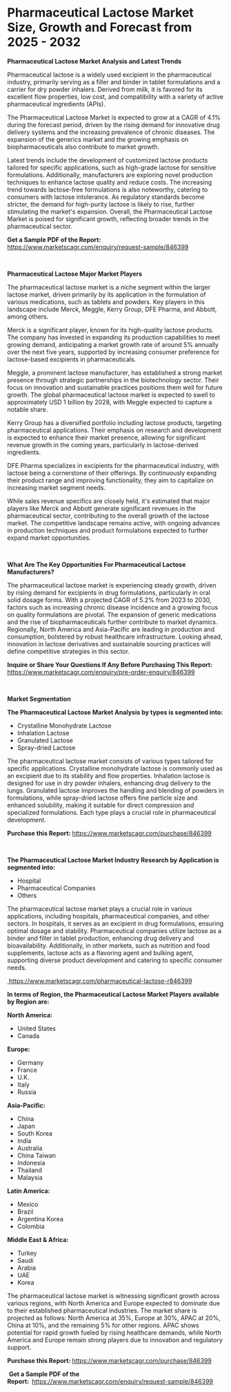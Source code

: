 <p><h1>Pharmaceutical Lactose Market Size, Growth and Forecast from 2025 - 2032</h1></p><p><strong>Pharmaceutical Lactose Market Analysis and Latest Trends</strong></p>
<p><p>Pharmaceutical lactose is a widely used excipient in the pharmaceutical industry, primarily serving as a filler and binder in tablet formulations and a carrier for dry powder inhalers. Derived from milk, it is favored for its excellent flow properties, low cost, and compatibility with a variety of active pharmaceutical ingredients (APIs).</p><p>The Pharmaceutical Lactose Market is expected to grow at a CAGR of 4.1% during the forecast period, driven by the rising demand for innovative drug delivery systems and the increasing prevalence of chronic diseases. The expansion of the generics market and the growing emphasis on biopharmaceuticals also contribute to market growth. </p><p>Latest trends include the development of customized lactose products tailored for specific applications, such as high-grade lactose for sensitive formulations. Additionally, manufacturers are exploring novel production techniques to enhance lactose quality and reduce costs. The increasing trend towards lactose-free formulations is also noteworthy, catering to consumers with lactose intolerance. As regulatory standards become stricter, the demand for high-purity lactose is likely to rise, further stimulating the market's expansion. Overall, the Pharmaceutical Lactose Market is poised for significant growth, reflecting broader trends in the pharmaceutical sector.</p></p>
<p><strong>Get a Sample PDF of the Report:&nbsp;</strong> <a href="https://www.marketscagr.com/enquiry/request-sample/846399?utm_campaign=3209&utm_medium=2&utm_source=Github&utm_content=ia&utm_term=19042025&utm_id=pharmaceutical-lactose">https://www.marketscagr.com/enquiry/request-sample/846399</a></p>
<p>&nbsp;</p>
<p><strong>Pharmaceutical Lactose Major Market Players</strong></p>
<p><p>The pharmaceutical lactose market is a niche segment within the larger lactose market, driven primarily by its application in the formulation of various medications, such as tablets and powders. Key players in this landscape include Merck, Meggle, Kerry Group, DFE Pharma, and Abbott, among others.</p><p>Merck is a significant player, known for its high-quality lactose products. The company has invested in expanding its production capabilities to meet growing demand, anticipating a market growth rate of around 5% annually over the next five years, supported by increasing consumer preference for lactose-based excipients in pharmaceuticals.</p><p>Meggle, a prominent lactose manufacturer, has established a strong market presence through strategic partnerships in the biotechnology sector. Their focus on innovation and sustainable practices positions them well for future growth. The global pharmaceutical lactose market is expected to swell to approximately USD 1 billion by 2028, with Meggle expected to capture a notable share.</p><p>Kerry Group has a diversified portfolio including lactose products, targeting pharmaceutical applications. Their emphasis on research and development is expected to enhance their market presence, allowing for significant revenue growth in the coming years, particularly in lactose-derived ingredients.</p><p>DFE Pharma specializes in excipients for the pharmaceutical industry, with lactose being a cornerstone of their offerings. By continuously expanding their product range and improving functionality, they aim to capitalize on increasing market segment needs.</p><p>While sales revenue specifics are closely held, it's estimated that major players like Merck and Abbott generate significant revenues in the pharmaceutical sector, contributing to the overall growth of the lactose market. The competitive landscape remains active, with ongoing advances in production techniques and product formulations expected to further expand market opportunities.</p></p>
<p>&nbsp;</p>
<p><strong>What Are The Key Opportunities For Pharmaceutical Lactose Manufacturers?</strong></p>
<p><p>The pharmaceutical lactose market is experiencing steady growth, driven by rising demand for excipients in drug formulations, particularly in oral solid dosage forms. With a projected CAGR of 5.2% from 2023 to 2030, factors such as increasing chronic disease incidence and a growing focus on quality formulations are pivotal. The expansion of generic medications and the rise of biopharmaceuticals further contribute to market dynamics. Regionally, North America and Asia-Pacific are leading in production and consumption, bolstered by robust healthcare infrastructure. Looking ahead, innovation in lactose derivatives and sustainable sourcing practices will define competitive strategies in this sector.</p></p>
<p><strong>Inquire or Share Your Questions If Any Before Purchasing This Report:</strong> <a href="https://www.marketscagr.com/enquiry/pre-order-enquiry/846399?utm_campaign=3209&utm_medium=2&utm_source=Github&utm_content=ia&utm_term=19042025&utm_id=pharmaceutical-lactose">https://www.marketscagr.com/enquiry/pre-order-enquiry/846399</a></p>
<p>&nbsp;</p>
<p><strong>Market Segmentation</strong></p>
<p><strong>The Pharmaceutical Lactose Market Analysis by types is segmented into:</strong></p>
<p><ul><li>Crystalline Monohydrate Lactose</li><li>Inhalation Lactose</li><li>Granulated Lactose</li><li>Spray-dried Lactose</li></ul></p>
<p><p>The pharmaceutical lactose market consists of various types tailored for specific applications. Crystalline monohydrate lactose is commonly used as an excipient due to its stability and flow properties. Inhalation lactose is designed for use in dry powder inhalers, enhancing drug delivery to the lungs. Granulated lactose improves the handling and blending of powders in formulations, while spray-dried lactose offers fine particle size and enhanced solubility, making it suitable for direct compression and specialized formulations. Each type plays a crucial role in pharmaceutical development.</p></p>
<p><strong>Purchase this Report:&nbsp;</strong><a href="https://www.marketscagr.com/purchase/846399?utm_campaign=3209&utm_medium=2&utm_source=Github&utm_content=ia&utm_term=19042025&utm_id=pharmaceutical-lactose">https://www.marketscagr.com/purchase/846399</a></p>
<p>&nbsp;</p>
<p><strong>The Pharmaceutical Lactose Market Industry Research by Application is segmented into:</strong></p>
<p><ul><li>Hospital</li><li>Pharmaceutical Companies</li><li>Others</li></ul></p>
<p><p>The pharmaceutical lactose market plays a crucial role in various applications, including hospitals, pharmaceutical companies, and other sectors. In hospitals, it serves as an excipient in drug formulations, ensuring optimal dosage and stability. Pharmaceutical companies utilize lactose as a binder and filler in tablet production, enhancing drug delivery and bioavailability. Additionally, in other markets, such as nutrition and food supplements, lactose acts as a flavoring agent and bulking agent, supporting diverse product development and catering to specific consumer needs.</p></p>
<p><a href="https://www.marketscagr.com/pharmaceutical-lactose-r846399?utm_campaign=3209&utm_medium=2&utm_source=Github&utm_content=ia&utm_term=19042025&utm_id=pharmaceutical-lactose">&nbsp;https://www.marketscagr.com/pharmaceutical-lactose-r846399</a></p>
<p><strong>In terms of Region, the Pharmaceutical Lactose Market Players available by Region are:</strong></p>
<p>
    <p> <strong> North America: </strong>
        <ul>
            <li>United States</li>
            <li>Canada</li>
        </ul>
        </p> 
    <p> <strong> Europe: </strong>
        <ul>
            <li>Germany</li>
            <li>France</li>
            <li>U.K.</li>
            <li>Italy</li>
            <li>Russia</li>
        </ul>
        </p> 
    <p> <strong> Asia-Pacific: </strong>
        <ul>
            <li>China</li>
            <li>Japan</li>
            <li>South Korea</li>
            <li>India</li>
            <li>Australia</li>
            <li>China Taiwan</li>
            <li>Indonesia</li>
            <li>Thailand</li>
            <li>Malaysia</li>
        </ul>
        </p> 
    <p> <strong> Latin America: </strong>
        <ul>
            <li>Mexico</li>
            <li>Brazil</li>
            <li>Argentina Korea</li>
            <li>Colombia</li>
        </ul>
        </p> 
    <p> <strong> Middle East & Africa: </strong>
        <ul>
            <li>Turkey</li>
            <li>Saudi</li>
            <li>Arabia</li>
            <li>UAE</li>
            <li>Korea</li>
        </ul>
    </p>
    </p>
<p><p>The pharmaceutical lactose market is witnessing significant growth across various regions, with North America and Europe expected to dominate due to their established pharmaceutical industries. The market share is projected as follows: North America at 35%, Europe at 30%, APAC at 20%, China at 10%, and the remaining 5% for other regions. APAC shows potential for rapid growth fueled by rising healthcare demands, while North America and Europe remain strong players due to innovation and regulatory support.</p></p>
<p><strong>Purchase this Report: </strong><a href="https://www.marketscagr.com/purchase/846399?utm_campaign=3209&utm_medium=2&utm_source=Github&utm_content=ia&utm_term=19042025&utm_id=pharmaceutical-lactose">https://www.marketscagr.com/purchase/846399</a></p>
<p>&nbsp;<strong>Get a Sample PDF of the Report:&nbsp;&nbsp;</strong><a href="https://www.marketscagr.com/enquiry/request-sample/846399?utm_campaign=3209&utm_medium=2&utm_source=Github&utm_content=ia&utm_term=19042025&utm_id=pharmaceutical-lactose">https://www.marketscagr.com/enquiry/request-sample/846399</a></p>
<p><strong></strong></p>
<p><p></p><p></p><p></p></p>